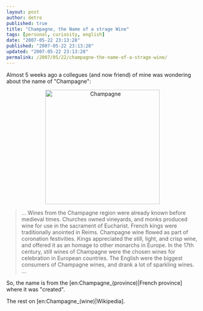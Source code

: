 ```yaml
---
layout: post
author: detro
published: true
title: "Champagne, the Name of a strage Wine"
tags: [personal, curiosity, english]
date: "2007-05-22 23:13:28"
published: "2007-05-22 23:13:28"
updated: "2007-05-22 23:13:28"
permalink: /2007/05/22/champagne-the-name-of-a-strage-wine/
---
```


Almost 5 weeks ago a collegues (and now friend) of mine was wondering about the name of "Champagne":

<div align="center"><a href="http://upload.wikimedia.org/wikipedia/commons/3/39/Champagne.jpg"><img src="http://upload.wikimedia.org/wikipedia/commons/3/39/Champagne.jpg" alt="Champagne" width="300" /></a></div>

<blockquote>...
Wines from the Champagne region were already known before medieval times. Churches owned vineyards, and monks produced wine for use in the sacrament of Eucharist. French kings were traditionally anointed in Reims. Champagne wine flowed as part of coronation festivities.
Kings appreciated the still, light, and crisp wine, and offered it as an homage to other monarchs in Europe. In the 17th century, still wines of Champagne were the chosen wines for celebration in European countries. The English were the biggest consumers of Champagne wines, and drank a lot of sparkling wines.
...</blockquote>

So, the name is from the [en:Champagne_(province)|French province] where it was "created".

The rest on [en:Champagne_(wine)|Wikipedia].
